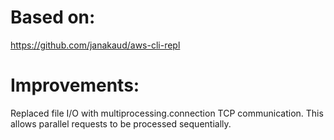 # Based on:
https://github.com/janakaud/aws-cli-repl

# Improvements:
Replaced file I/O with multiprocessing.connection TCP communication. This allows parallel requests to be processed sequentially.
